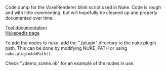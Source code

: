 Code dump for the VoxelRenderer blink script used in Nuke. Code is rough and with little commenting, but will hopefully be cleaned up and properly documented over time.

[Tool documentation](https://gizmosandgames.com/documentation/)  
[Nukepedia page](http://www.nukepedia.com/blink/3d/voxel-system)  


To add the nodes to nuke, add the "./plugin" directory to the nuke plugin path. This can be done by modifying NUKE_PATH or using `nuke.pluginAddPath()`.

Check "./demo_scene.nk" for an example of the nodes in use.
